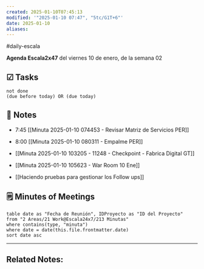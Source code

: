 ```yaml
---
created: 2025-01-10T07:45:13
modified: '"2025-01-10 07:47", "5tc/G1T+6"'
date: 2025-01-10
aliases: 
---
```


#daily-escala 

**Agenda Escala2x47** del  viernes 10 de enero, de la semana 02 

## ☑ Tasks

```tasks
not done
(due before today) OR (due today)
```


## 📓 Notes 
- 7:45  [[Minuta 2025-01-10 074453 - Revisar Matriz de Servicios PER]]
- 8:00 [[Minuta 2025-01-10 080311 - Empalme PER]]
- [[Minuta 2025-01-10 103205 - 11248 - Checkpoint - Fabrica Digital GT]]
- [[Minuta 2025-01-10 105623 - War Room 10 Ene]]


- [[Haciendo pruebas para gestionar los Follow ups]]




## 🗒 Minutes of Meetings

 ```dataview
table date as "Fecha de Reunión", IDProyecto as "ID del Proyecto"
from "2 Areas/21 Work@Escala24x7/213 Minutas"
where contains(type, "minuta")
where date = date(this.file.frontmatter.date)
sort date asc
```

----
## Related Notes:
